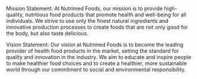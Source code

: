 Mission Statement:
At Nutrimed Foods, our mission is to provide high-quality, nutritious food products that promote health and well-being for all individuals. We strive to use only the finest natural ingredients and innovative production processes to create foods that are not only good for the body, but also taste delicious.

Vision Statement:
Our vision at Nutrimed Foods is to become the leading provider of health food products in the market, setting the standard for quality and innovation in the industry. We aim to educate and inspire people to make healthier food choices and to create a healthier, more sustainable world through our commitment to social and environmental responsibility.
